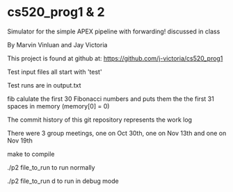 # cs520_prog1 & 2
Simulator for the simple APEX pipeline with forwarding! discussed in class

By Marvin Vinluan and Jay Victoria

This project is found at github at: https://github.com/j-victoria/cs520_prog1

Test input files all start with 'test'

Test runs are in output.txt

fib calulate the first 30 Fibonacci numbers and puts them the the first 31 spaces in memory (memory[0] = 0)

The commit history of this git repository represents the work log

There were 3 group meetings, one on Oct 30th, one on Nov 13th and one on Nov 19th

make 
to compile 

./p2 file_to_run 
to run normally

./p2 file_to_run d
to run in debug mode
